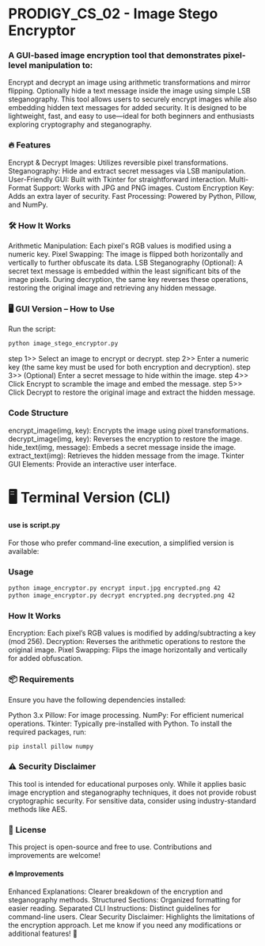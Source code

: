 # PRODIGY_CS_02 - Image Stego Encryptor
### A GUI-based image encryption tool that demonstrates pixel-level manipulation to:

Encrypt and decrypt an image using arithmetic transformations and mirror flipping.
Optionally hide a text message inside the image using simple LSB steganography.
This tool allows users to securely encrypt images while also embedding hidden text messages for added security. It is designed to be lightweight, fast, and easy to use—ideal for both beginners and enthusiasts exploring cryptography and steganography.

### 🔥 Features
Encrypt & Decrypt Images: Utilizes reversible pixel transformations.
Steganography: Hide and extract secret messages via LSB manipulation.
User-Friendly GUI: Built with Tkinter for straightforward interaction.
Multi-Format Support: Works with JPG and PNG images.
Custom Encryption Key: Adds an extra layer of security.
Fast Processing: Powered by Python, Pillow, and NumPy.
### 🛠️ How It Works
Arithmetic Manipulation: Each pixel's RGB values is modified using a numeric key.
Pixel Swapping: The image is flipped both horizontally and vertically to further obfuscate its data.
LSB Steganography (Optional): A secret text message is embedded within the least significant bits of the image pixels.
During decryption, the same key reverses these operations, restoring the original image and retrieving any hidden message.

### 🖥️ GUI Version – How to Use
Run the script:
```sh
python image_stego_encryptor.py
```
step 1>>  Select an image to encrypt or decrypt.
step 2>>  Enter a numeric key (the same key must be used for both encryption and decryption).
step 3>>  (Optional) Enter a secret message to hide within the image.
step 4>>  Click Encrypt to scramble the image and embed the message.
step 5>>  Click Decrypt to restore the original image and extract the hidden message.
### Code Structure
encrypt_image(img, key): Encrypts the image using pixel transformations.
decrypt_image(img, key): Reverses the encryption to restore the image.
hide_text(img, message): Embeds a secret message inside the image.
extract_text(img): Retrieves the hidden message from the image.
Tkinter GUI Elements: Provide an interactive user interface.




# 🖥️ Terminal Version (CLI)
#### use is script.py
For those who prefer command-line execution, a simplified version is available:

### Usage
```sh
python image_encryptor.py encrypt input.jpg encrypted.png 42
python image_encryptor.py decrypt encrypted.png decrypted.png 42
```
### How It Works
Encryption: Each pixel’s RGB values is modified by adding/subtracting a key (mod 256).
Decryption: Reverses the arithmetic operations to restore the original image.
Pixel Swapping: Flips the image horizontally and vertically for added obfuscation.

### 📦 Requirements
Ensure you have the following dependencies installed:

Python 3.x
Pillow: For image processing.
NumPy: For efficient numerical operations.
Tkinter: Typically pre-installed with Python.
To install the required packages, run:

```sh
pip install pillow numpy
```
### ⚠️ Security Disclaimer
This tool is intended for educational purposes only. While it applies basic image encryption and steganography techniques, it does not provide robust cryptographic security. For sensitive data, consider using industry-standard methods like AES.

### 📜 License
This project is open-source and free to use. Contributions and improvements are welcome!


#### 🔥 Improvements
Enhanced Explanations: Clearer breakdown of the encryption and steganography methods.
Structured Sections: Organized formatting for easier reading.
Separated CLI Instructions: Distinct guidelines for command-line users.
Clear Security Disclaimer: Highlights the limitations of the encryption approach.
Let me know if you need any modifications or additional features! 🚀
